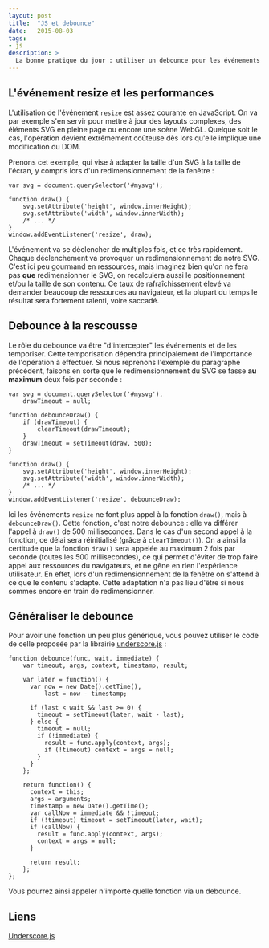 ```yaml
---
layout: post
title:  "JS et debounce"
date:   2015-08-03
tags:
- js 
description: >
  La bonne pratique du jour : utiliser un debounce pour les événements à fort taux de déclenchement
--- 
```


## L'événement resize et les performances

L'utilisation de l'événement `resize` est assez courante en JavaScript. On va par exemple s'en servir pour mettre à jour des layouts complexes, des éléments SVG en pleine page ou encore une scène WebGL. Quelque soit le cas, l'opération devient extrêmement coûteuse dès lors qu'elle implique une modification du DOM. 

Prenons cet exemple, qui vise à adapter la taille d'un SVG à la taille de l'écran, y compris lors d'un redimensionnement de la fenêtre :

    var svg = document.querySelector('#mysvg');

    function draw() {
        svg.setAttribute('height', window.innerHeight);
        svg.setAttribute('width', window.innerWidth);
        /* ... */
    }
    window.addEventListener('resize', draw);

L'événement va se déclencher de multiples fois, et ce très rapidement. Chaque déclenchement va provoquer un redimensionnement de notre SVG. C'est ici peu gourmand en ressources, mais imaginez bien qu'on ne fera pas **que** redimensionner le SVG, on recalculera aussi le positionnement et/ou la taille de son contenu. Ce taux de rafraîchissement élevé va demander beaucoup de ressources au navigateur, et la plupart du temps le résultat sera fortement ralenti, voire saccadé.

## Debounce à la rescousse

Le rôle du debounce va être "d'intercepter" les événements et de les temporiser. Cette temporisation dépendra principalement de l'importance de l'opération à effectuer. Si nous reprenons l'exemple du paragraphe précédent, faisons en sorte que le redimensionnement du SVG se fasse **au maximum** deux fois par seconde :
    
    var svg = document.querySelector('#mysvg'),
        drawTimeout = null;

    function debounceDraw() {
        if (drawTimeout) {
            clearTimeout(drawTimeout);
        }
        drawTimeout = setTimeout(draw, 500);
    }

    function draw() {
        svg.setAttribute('height', window.innerHeight);
        svg.setAttribute('width', window.innerWidth);
        /* ... */
    }
    window.addEventListener('resize', debounceDraw);

Ici les événements `resize` ne font plus appel à la fonction `draw()`, mais à `debounceDraw()`. Cette fonction, c'est notre debounce : elle va différer l'appel à `draw()` de 500 millisecondes. Dans le cas d'un second appel à la fonction, ce délai sera réinitialisé (grâce à `clearTimeout()`). On a ainsi la certitude que la fonction `draw()` sera appelée au maximum 2 fois par seconde (toutes les 500 millisecondes), ce qui permet d'éviter de trop faire appel aux ressources du navigateurs, et ne gêne en rien l'expérience utilisateur. En effet, lors d'un redimensionnement de la fenêtre on s'attend à ce que le contenu s'adapte. Cette adaptation n'a pas lieu d'être si nous sommes encore en train de redimensionner.

## Généraliser le debounce

Pour avoir une fonction un peu plus générique, vous pouvez utiliser le code de celle proposée par la librairie [underscore.js](http://underscorejs.org/docs/underscore.html#section-83) :

    function debounce(func, wait, immediate) {
        var timeout, args, context, timestamp, result;

        var later = function() {
          var now = new Date().getTime(),
              last = now - timestamp;

          if (last < wait && last >= 0) {
            timeout = setTimeout(later, wait - last);
          } else {
            timeout = null;
            if (!immediate) {
              result = func.apply(context, args);
              if (!timeout) context = args = null;
            }
          }
        };

        return function() {
          context = this;
          args = arguments;
          timestamp = new Date().getTime();
          var callNow = immediate && !timeout;
          if (!timeout) timeout = setTimeout(later, wait);
          if (callNow) {
            result = func.apply(context, args);
            context = args = null;
          }

          return result;
        };
    };

Vous pourrez ainsi appeler n'importe quelle fonction via un debounce.

## Liens

[Underscore.js](http://underscorejs.org/)
